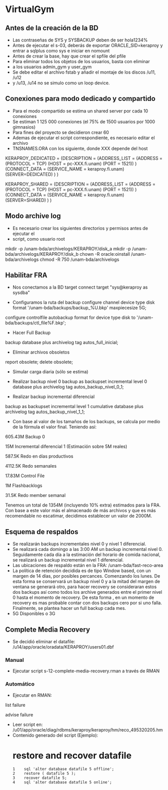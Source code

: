 # VirtualGym

## Antes de la creación de la BD
- Las contraseñas de SYS y SYSBACKUP deben de ser hola1234%
- Antes de ejecutar el s-03, deberás de exportar ORACLE_SID=keraproy
y entrar a sqlplus como sys e iniciar en nomount
- Antes de crear la base, hay que crear el spfile del pfile
- Para eliminar todos los objetos de los usuarios, basta con eliminar
- a los usuarios admin_gym y user_gym
- Se debe editar el archivo fstab y añadir el montaje de los discos /u11, /u12
- y /u13, /u14 no se simulo como un loop device.

## Conexiones para modo dedicado y compartido
- Para el modo compartido se estima un shared server por cada 10 conexiones
- Se estiman 1 125 000 conexiones (el 75% de 1500 usuarios por 1000 gimnasios)
- Para fines del proyecto se decidieron crear 60
- Ademas de ejecutar el script correspondiente, es necesario editar el archivo
- TNSNAMES.ORA con los siguiente, donde XXX depende del host

KERAPROY_DEDICATED =
 (DESCRIPTION =
  (ADDRESS_LIST =
   (ADDRESS = (PROTOCOL = TCP) (HOST = pc-XXX.fi.unam) (PORT = 1521))
  )
  (CONNECT_DATA =
   (SERVICE_NAME = keraproy.fi.unam)
   (SERVER=DEDICATED)
  )
 )

KERAPROY_SHARED =
 (DESCRIPTION =
  (ADDRESS_LIST =
   (ADDRESS = (PROTOCOL = TCP) (HOST = pc-XXX.fi.unam) (PORT = 1521))
  )
  (CONNECT_DATA =
   (SERVICE_NAME = keraproy.fi.unam)
   (SERVER=SHARED)
  )
 )

## Modo archive log
- Es necesario crear los siguientes directorios y permisos antes de ejecutar el 
- script, como usuario root

mkdir -p /unam-bda/archivelogs/KERAPROY/disk_a
mkdir -p /unam-bda/archivelogs/KERAPROY/disk_b
chown -R oracle:oinstall /unam-bda/archivelogs
chmod -R 750 /unam-bda/archivelogs

## Habilitar FRA
- Nos conectamos a la BD target
connect target "sys@keraproy as sysdba"

- Configuramos la ruta del backup
configure channel device type disk format '/unam-bda/backups/backup_%U.bkp' maxpiecesize 5G;

configure controlfile autobackup format for device type disk to '/unam-bda/backups/ctl_file%F.bkp';

- Hacer Full Backup

backup database plus archivelog tag autos_full_inicial;

- Eliminar archivos obsoletos

report obsolete;
delete obsolete;

- Simular carga diaria (sólo se estima)

- Realizar backup nivel 0
backup as backupset incremental level 0 database plus archivelog tag autos_backup_nivel_0_1; 

- Realizar backup incremental diferencial

backup as backupset incremental level 1 cumulative database plus archivelog tag autos_backup_nivel_1_1;

- Con base al valor de los tamaños de los backups, se calcula por medio de la
fórmula el valor final. Teniendo así:

605.43M Backup 0

15M Incremental diferencial 1 (Estimación sobre 5M reales)

587.5K Redo en días productivos

4112.5K Redo semanales

17.83M Control File

1M Flashbacklogs

31.5K Redo member semanal

Tenemos un total de 1354M (incluyendo 10% extra) estimados para la FRA. 
Con base a este valor más el almacenado de más archivos y que es más recomendable 
no escatimar, decidimos establecer un valor de 2000M.

## Esquema de respaldos
- Se realizarán backups incrementales nivel 0 y nivel 1 diferencial.
- Se realizará cada domingo a las 3:00 AM un backup incremental nivel 0. Seguidamente
cada día a la estimación del horario de comida nacional, se realizará un backup
incremental nivel 1 diferencial.
- Las ubicaciones de respaldo están en la FRA: /unam-bda/fast-reco-area
- La política de retención decidida es de tipo Window based, con un margen de
14 días, por posibles percances. Comenzando los lunes. De esta forma se conservará
un backup nivel 0 y a la mitad del margen de ventana se generará otro, 
para hacer recovery se consideraran estos dos backups así como todos los archive 
generados entre el primer nivel 0 hasta el momento de recovery. De esta forma ,
en un momento de recovery es mas probable contar con dos backups cero por si
uno falla. Finalmente, se plantea hacer un full backup cada mes.
- 5G Disponibles o 3G

## Complete Media Recovery
- Se decidió eliminar el datafile: /u14/app/oracle/oradata/KERAPROY/users01.dbf

### Manual
- Ejecutar script s-12-complete-media-recovery.rman a través de RMAN

### Automático
- Ejecutar en RMAN:

list failure

advise failure

- Leer script en:
/u01/app/oracle/diag/rdbms/keraproy/keraproy/hm/reco_495320205.hm
- Contenido generado del script (Ejemplo):
     # restore and recover datafile
      1    sql 'alter database datafile 5 offline';
      2    restore ( datafile 5 );
      3    recover datafile 5;
      4    sql 'alter database datafile 5 online';




